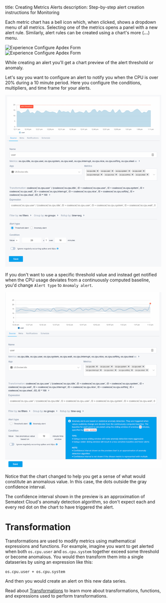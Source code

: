 title: Creating Metrics Alerts
description: Step-by-step alert creation instructions for Monitoring

Each metric chart has a bell icon which, when clicked, shows a dropdown menu of all metrics. Selecting one of the metrics opens a panel with a new alert rule. Similarly, alert rules can be created using a chart's more (**...**) menu.

<div class="mdl-grid">
  <div class="mdl-cell mdl-cell--6-col">
    <img
      class="content-modal-image"
      alt="Experience Configure Apdex Form"
      src="../../images/alerts/image_20.png"
      title="Experience Configure Apdex Form"
      height=250
    />
  </div>
  <div class="mdl-cell mdl-cell--6-col">
    <img
      class="content-modal-image"
      alt="Experience Configure Apdex Form"
      src="../../images/alerts/image_21.png"
      title="Experience Configure Apdex Form"
      height=250
    />
  </div>
</div>

While creating an alert you'll get a chart preview of the alert threshold or anomaly.

Let's say you want to configure an alert to notify you when the CPU is over 20% during a 10 minute period. Here you configure the conditions, multipliers, and time frame for your alerts.

![image alt text](../images/alerts/metric-alert.png)

If you don't want to use a specific threshold value and instead get notified when the CPU usage deviates from a continuously computed baseline, you'd change `Alert type` to `Anomaly alert`.

![image alt text](../images/alerts/metric-anomaly-alert.png)

Notice that the chart changed to help you get a sense of what would constitute an anomalous value. In this case, the dots outside the gray confidence interval.

The confidence interval shown in the preview is an approximation of Sematext Cloud's anomaly detection algorithm, so don't expect each and every red dot on the chart to have triggered the alert.

# Transformation

Transformations are used to modify metrics using mathematical expressions and functions. For example, imagine you want to get alerted when both `os.cpu.user` and `os.cpu.system` together exceed some threshold or become anomalous.  You would then transform them into a single dataseries by using an expression like this:

```
os.cpu.user + os.cpu.system
```

And then you would create an alert on this new data series.

Read about [Transformations](../dashboards/chart-builder/#transformation) to learn more about transformations, functions, and expressions used to perform transformations.
